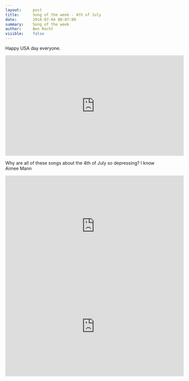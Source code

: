 ```yaml
---
layout:     post
title:      Song of the week - 4th of July
date:       2016-07-04 00:07:00
summary:    Song of the week
author:     Ben Recht
visible:    false
---
```


Happy USA day everyone.  

<iframe width="560" height="315" src="https://www.youtube.com/watch?v=3S7HAvibdvc" frameborder="0" allowfullscreen></iframe>

Why are all of these songs about the 4th of July so depressing?  I know Aimee Mann

<iframe width="560" height="315" src="https://www.youtube.com/watch?v=JTeKpWp8Psw" frameborder="0" allowfullscreen></iframe>

<iframe width="560" height="315" src="https://www.youtube.com/watch?v=EU4L6THYAbM" frameborder="0" allowfullscreen></iframe>
